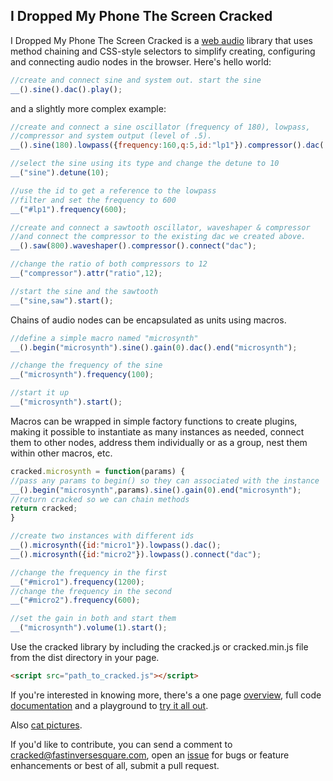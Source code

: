 I Dropped My Phone The Screen Cracked
-------------------------------------
I Dropped My Phone The Screen Cracked is a [web audio](http://www.w3.org/TR/webaudio/) library that uses method chaining and CSS-style selectors to simplify creating, configuring and connecting audio nodes in the browser. Here's hello world:

```javascript
//create and connect sine and system out. start the sine
__().sine().dac().play();
```
and a slightly more complex example:

```javascript
//create and connect a sine oscillator (frequency of 180), lowpass,
//compressor and system output (level of .5).
__().sine(180).lowpass({frequency:160,q:5,id:"lp1"}).compressor().dac(.5);

//select the sine using its type and change the detune to 10
__("sine").detune(10);

//use the id to get a reference to the lowpass
//filter and set the frequency to 600
__("#lp1").frequency(600);

//create and connect a sawtooth oscillator, waveshaper & compressor
//and connect the compressor to the existing dac we created above.
__().saw(800).waveshaper().compressor().connect("dac");

//change the ratio of both compressors to 12
__("compressor").attr("ratio",12);

//start the sine and the sawtooth
__("sine,saw").start();
```
Chains of audio nodes can be encapsulated as units using macros.

```javascript
//define a simple macro named "microsynth"
__().begin("microsynth").sine().gain(0).dac().end("microsynth");

//change the frequency of the sine
__("microsynth").frequency(100);

//start it up
__("microsynth").start();
```
Macros can be wrapped in simple factory functions to create plugins, making it possible
to instantiate as many instances as needed, connect them to other nodes,
address them individually or as a group, nest them within other macros, etc.
```javascript
cracked.microsynth = function(params) {
//pass any params to begin() so they can associated with the instance
__().begin("microsynth",params).sine().gain(0).end("microsynth");
//return cracked so we can chain methods
return cracked;
}

//create two instances with different ids
__().microsynth({id:"micro1"}).lowpass().dac();
__().microsynth({id:"micro2"}).lowpass().connect("dac");

//change the frequency in the first
__("#micro1").frequency(1200);
//change the frequency in the second
__("#micro2").frequency(600);

//set the gain in both and start them
__("microsynth").volume(1).start();
```
Use the cracked library by including the cracked.js or cracked.min.js file from the dist directory in your page.

```html
<script src="path_to_cracked.js"></script>
```
If you're interested in knowing more, there's a one page [overview](OVERVIEW.md), full code [documentation](http://www.tumblr.com) and a playground to [try it all out](http://www.tumblr.com). 

Also [cat pictures](http://idroppedmyphonethescreencracked.tumblr.com).

If you'd like to contribute, you can send a comment to cracked@fastinversesquare.com, open an [issue](https://github.com/billorcutt/i_dropped_my_phone_the_screen_cracked/issues) for bugs or feature enhancements or best of all, submit a pull request.



